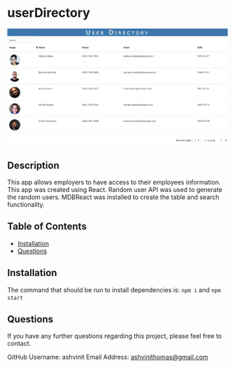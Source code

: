 
# userDirectory

![WEBSITE](public/assets/images/img1.png)


## Description

This app allows employers to have access to their employees information. This app was created using React. Random user API was used to generate the random users. MDBReact was installed to create the table and search functionality. 


## Table of Contents

* [Installation](#installation)
* [Questions](#questions)


## Installation

The command that should be run to install dependencies is: `npm i` and `npm start`


## Questions

If you have any further questions regarding this project, please feel free to contact.

GitHub Username: ashvinit
Email Address: ashvinithomas@gmail.com


